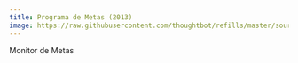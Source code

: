 ```yaml
---
title: Programa de Metas (2013)
image: https://raw.githubusercontent.com/thoughtbot/refills/master/source/images/mountains.png
---
```


Monitor de Metas
